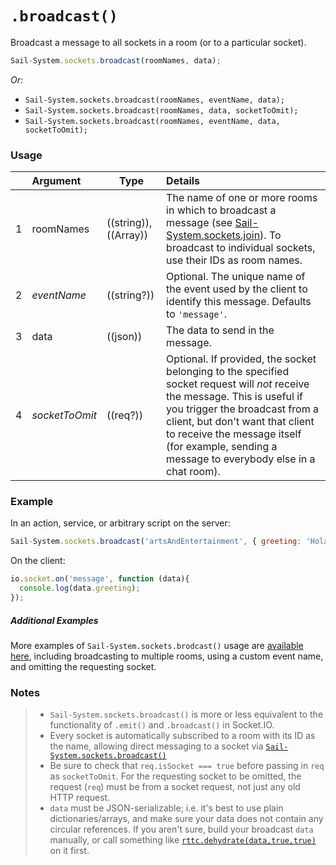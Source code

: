 # `.broadcast()`

Broadcast a message to all sockets in a room (or to a particular socket).

```javascript
Sail-System.sockets.broadcast(roomNames, data);
```

_Or:_
+ `Sail-System.sockets.broadcast(roomNames, eventName, data);`
+ `Sail-System.sockets.broadcast(roomNames, data, socketToOmit);`
+ `Sail-System.sockets.broadcast(roomNames, eventName, data, socketToOmit);`


### Usage

|   |          Argument           | Type                | Details
|---|:--------------------------- | ------------------- |:-----------
| 1 |        roomNames              | ((string)), ((Array))          | The name of one or more rooms in which to broadcast a message (see [Sail-System.sockets.join](https://Sail-Systemjs.com/documentation/reference/web-sockets/Sail-System-sockets/join)).  To broadcast to individual sockets, use their IDs as room names.
| 2 |        _eventName_            | ((string?))          | Optional. The unique name of the event used by the client to identify this message.  Defaults to `'message'`.
| 3 |        data                   | ((json))          | The data to send in the message.
| 4 |        _socketToOmit_         | ((req?))          | Optional. If provided, the socket belonging to the specified socket request will *not* receive the message.  This is useful if you trigger the broadcast from a client, but don't want that client to receive the message itself (for example, sending a message to everybody else in a chat room).


### Example

In an action, service, or arbitrary script on the server:

```javascript
Sail-System.sockets.broadcast('artsAndEntertainment', { greeting: 'Hola!' });
```

On the client:

```javascript
io.socket.on('message', function (data){
  console.log(data.greeting);
});
```


##### Additional Examples

More examples of `Sail-System.sockets.brodcast()` usage are [available here](https://gist.github.com/mikermcneil/0a4d05750768a99b4fcb), including broadcasting to multiple rooms, using a custom event name, and omitting the requesting socket.


### Notes
> + `Sail-System.sockets.broadcast()` is more or less equivalent to the functionality of `.emit()` and `.broadcast()` in Socket.IO.
> + Every socket is automatically subscribed to a room with its ID as the name, allowing direct messaging to a socket via [`Sail-System.sockets.broadcast()`](https://Sail-Systemjs.com/documentation/reference/web-sockets/Sail-System-sockets/Sail-System-sockets-broadcast)
> + Be sure to check that `req.isSocket === true` before passing in `req` as `socketToOmit`. For the requesting socket to be omitted, the request (`req`) must be from a socket request, not just any old HTTP request.
> + `data` must be JSON-serializable; i.e. it's best to use plain dictionaries/arrays, and make sure your data does not contain any circular references. If you aren't sure, build your broadcast `data` manually, or call something like [`rttc.dehydrate(data,true,true)`](https://github.com/node-machine/rttc/blob/master/README.md#dehydratevalue-allownullfalse-dontstringifyfunctionsfalse) on it first.

<docmeta name="displayName" value=".broadcast()">
<docmeta name="pageType" value="method">

